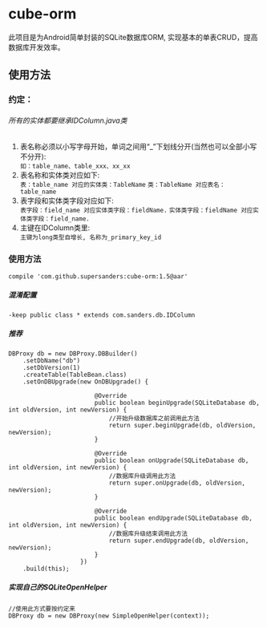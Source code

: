 # cube-orm
此项目是为Android简单封装的SQLite数据库ORM, 实现基本的单表CRUD，提高数据库开发效率。
## 使用方法
### 约定：
###### 所有的实体都要继承IDColumn.java类
1. 表名称必须以小写字母开始，单词之间用“_”下划线分开(当然也可以全部小写不分开):<br>
	`如：table_name、table_xxx、xx_xx`
2. 表名称和实体类对应如下:<br>
	`表：table_name 对应的实体类：TableName`
	`类：TableName 对应表名：table_name`
3. 表字段和实体类字段对应如下:<br>
	`表字段：field_name 对应实体类字段：fieldName.`
	`实体类字段：fieldName 对应实体类字段：field_name.`
4. 主键在IDColumn类里:<br>
	`主键为long类型自增长, 名称为_primary_key_id`
	
### 使用方法
    compile 'com.github.supersanders:cube-orm:1.5@aar'
##### 混淆配置
    -keep public class * extends com.sanders.db.IDColumn
##### 推荐
	DBProxy db = new DBProxy.DBBuilder()
        .setDbName("db")
        .setDbVersion(1)
        .createTable(TableBean.class)
        .setOnDBUpgrade(new OnDBUpgrade() {

                            @Override
                            public boolean beginUpgrade(SQLiteDatabase db, int oldVersion, int newVersion) {
                                //开始升级数据库之前调用此方法
                                return super.beginUpgrade(db, oldVersion, newVersion);
                            }

                            @Override
                            public boolean onUpgrade(SQLiteDatabase db, int oldVersion, int newVersion) {
                                //数据库升级调用此方法
                                return super.onUpgrade(db, oldVersion, newVersion);
                            }

                            @Override
                            public boolean endUpgrade(SQLiteDatabase db, int oldVersion, int newVersion) {
                                //数据库升级结束调用此方法
                                return super.endUpgrade(db, oldVersion, newVersion);
                            }
                        })
        .build(this);
##### 实现自己的SQLiteOpenHelper
    //使用此方式要按约定来
    DBProxy db = new DBProxy(new SimpleOpenHelper(context));